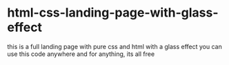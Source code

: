 # html-css-landing-page-with-glass-effect
this is a full landing page with pure css and html with a glass effect 
you can use this code anywhere and for anything, its all free
